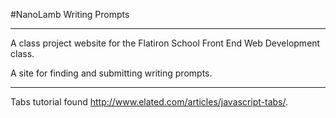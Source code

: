 #NanoLamb Writing Prompts

---

A class project website for the Flatiron School Front End Web Development class.

A site for finding and submitting writing prompts.

---

Tabs tutorial found http://www.elated.com/articles/javascript-tabs/.